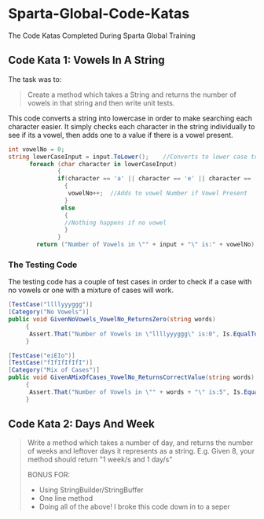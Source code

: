 # Sparta-Global-Code-Katas
 The Code Katas Completed During Sparta Global Training

## Code Kata 1: Vowels In A String
The task was to:
>Create a method which takes a String and returns the number of vowels in that string and then write unit tests.

This code converts a string into lowercase in order to make searching each character easier. It simply checks each character in the string individually to see if its a vowel, then adds one to a value if there is a vowel present.

```csharp
int vowelNo = 0;
string lowerCaseInput = input.ToLower();    //Converts to lower case to allow for easier char search
      foreach (char character in lowerCaseInput)
              {
              if(character == 'a' || character == 'e' || character == 'i' || character == 'o' || character == 'u')
                {
                 vowelNo++;  //Adds to vowel Number if Vowel Present
                }
               else
                {
                //Nothing happens if no vowel
                }
              }
        return ("Number of Vowels in \"" + input + "\" is:" + vowelNo); 
```

### The Testing Code
The testing code has a couple of test cases in order to check if a case with no vowels or one with a mixture of cases will work.

```csharp
[TestCase("llllyyyggg")]
[Category("No Vowels")]
public void GivenNoVowels_VowelNo_ReturnsZero(string words)
     {
      Assert.That("Number of Vowels in \"llllyyyggg\" is:0", Is.EqualTo(VowelCounter.VowelNo(words)));
     }

[TestCase("eiEIo")]
[TestCase("fIfIfIfIfI")]
[Category("Mix of Cases")]
public void GivenAMixOfCases_VowelNo_ReturnsCorrectValue(string words)
     {
      Assert.That("Number of Vowels in \"" + words + "\" is:5", Is.EqualTo(VowelCounter.VowelNo(words)));
     }
```

## Code Kata 2: Days And Week
> Write a method which takes a number of day, and returns the number of weeks and leftover days it represents as a string. E.g. Given 8, your method should return "1 week/s and 1 day/s"
> 
> BONUS FOR: 
> - Using StringBuilder/StringBuffer
> - One line method
> - Doing all of the above!
I broke this code down in to a seper
